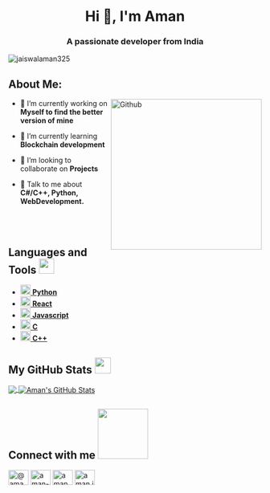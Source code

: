 <!-- ![MasterHead](https://1.bp.blogspot.com/-7A4WynwLsMw/XbBpCXG8fHI/AAAAAAAAMt4/uOa1bpLskYgrwGbllhSu2SDj_Mig8SXJQCLcBGAsYHQ/s1600/2000_600px.gif) -->

<!-- <div> -->
  <h1 align="center">Hi 👋, I'm Aman</h1>
<!-- </div> -->

<div><h3 align="center">A passionate developer from India</h3></div>

<div>
<p align="left"> <img src="https://komarev.com/ghpvc/?username=jaiswalaman325&label=Profile%20views&color=0e75b6&style=flat" alt="jaiswalaman325" /> </p>
<div>

  <h2 align="left">About Me:</h2>
<img width="300" align="right" alt="Github" margintop="0px" src="https://camo.githubusercontent.com/5ddf73ad3a205111cf8c686f687fc216c2946a75005718c8da5b837ad9de78c9/68747470733a2f2f7468756d62732e6766796361742e636f6d2f4576696c4e657874446576696c666973682d736d616c6c2e676966">
<!--   <img width="55%" align="right" alt="Github" src="https://raw.githubusercontent.com/onimur/.github/master/.resources/git-header.svg" /> -->

- 🔭 I’m currently working on **Myself to find the better version of mine**
  
- 🌱 I’m currently learning **Blockchain development**

- 👯 I’m looking to collaborate on **Projects**

- 💬 Talk to me about **C#/C++, Python, WebDevelopment.**
  <br><br><br><br>
  
<h2> Languages and Tools <img src = "https://media2.giphy.com/media/QssGEmpkyEOhBCb7e1/giphy.gif?cid=ecf05e47a0n3gi1bfqntqmob8g9aid1oyj2wr3ds3mg700bl&rid=giphy.gif" width = 30px></h2>
  
- <a href= 'https://github.com/pushprajjaiswal?tab=repositories&q=&type=&language=python&sort=' ><img width ='20px' src ='https://raw.githubusercontent.com/rahulbanerjee26/githubAboutMeGenerator/main/icons/python.svg'> **Python**</a>
- <a style="margin-right: 20px" href= 'https://github.com/pushprajjaiswal?tab=repositories&q=&type=&language=reactjs&sort=' > <img width ='20px' src ='https://raw.githubusercontent.com/rahulbanerjee26/githubAboutMeGenerator/main/icons/reactjs.svg'> **React**</a>
- <a style="margin-right: 20px" href= 'https://github.com/pushprajjaiswal?tab=repositories&q=&type=&language=javascript&sort=' > <img width ='20px' src ='https://raw.githubusercontent.com/rahulbanerjee26/githubAboutMeGenerator/main/icons/javascript.svg'> **Javascript**</a>
- <a style="margin-right: 20px" href= 'https://github.com/Pushprajjaiswal?tab=repositories&q=&type=&language=c&sort=' > <img width ='20px' src ='https://raw.githubusercontent.com/rahulbanerjee26/githubAboutMeGenerator/main/icons/c.svg'> **C** </a>
- <a style="margin-right: 20px" href= 'https://github.com/pushprajjaiswal?tab=repositories&q=&type=&language=cpp&sort=' > <img width ='20px' src ='https://raw.githubusercontent.com/rahulbanerjee26/githubAboutMeGenerator/main/icons/cpp.svg'> **C++**</a>
<!-- <p align="left"> 
  <a href="https://getbootstrap.com" target="_blank" rel="noreferrer"> <img src="https://raw.githubusercontent.com/devicons/devicon/master/icons/bootstrap/bootstrap-plain-wordmark.svg" alt="bootstrap" width="40" height="40"/></a>
  <b alt="bootstrap">Bootstrap</b>
  <br>
  <a href="https://www.cprogramming.com/" target="_blank" rel="noreferrer"> <img src="https://raw.githubusercontent.com/devicons/devicon/master/icons/c/c-original.svg" alt="c" width="40" height="40"/> </a>
  <br> 
  <a href="https://codeigniter.com" target="_blank" rel="noreferrer"> <img src="https://cdn.worldvectorlogo.com/logos/codeigniter.svg" alt="codeigniter" width="40" height="40"/> </a> 
  <br>
  <a href="https://www.w3schools.com/cpp/" target="_blank" rel="noreferrer"> <img src="https://raw.githubusercontent.com/devicons/devicon/master/icons/cplusplus/cplusplus-original.svg" alt="cplusplus" width="40" height="40"/> </a> 
  <br>
  <a href="https://www.w3schools.com/css/" target="_blank" rel="noreferrer"> <img src="https://raw.githubusercontent.com/devicons/devicon/master/icons/css3/css3-original-wordmark.svg" alt="css3" width="40" height="40"/> </a> 
  <br>
  <a href="https://www.w3.org/html/" target="_blank" rel="noreferrer"> <img src="https://raw.githubusercontent.com/devicons/devicon/master/icons/html5/html5-original-wordmark.svg" alt="html5" width="40" height="40"/> </a> 
  <br>
  <a href="https://developer.mozilla.org/en-US/docs/Web/JavaScript" target="_blank" rel="noreferrer"> <img src="https://raw.githubusercontent.com/devicons/devicon/master/icons/javascript/javascript-original.svg" alt="javascript" width="40" height="40"/> </a>
  <br> 
  <a href="https://www.mysql.com/" target="_blank" rel="noreferrer"> <img src="https://raw.githubusercontent.com/devicons/devicon/master/icons/mysql/mysql-original-wordmark.svg" alt="mysql" width="40" height="40"/> </a> 
  <br>
  <a href="https://www.photoshop.com/en" target="_blank" rel="noreferrer"> <img src="https://raw.githubusercontent.com/devicons/devicon/master/icons/photoshop/photoshop-line.svg" alt="photoshop" width="40" height="40"/> </a> 
  <br>
  <a href="https://www.php.net" target="_blank" rel="noreferrer"> <img src="https://raw.githubusercontent.com/devicons/devicon/master/icons/php/php-original.svg" alt="php" width="40" height="40"/> </a> 
  <br>
  <a href="https://www.python.org" target="_blank" rel="noreferrer"> <img src="https://raw.githubusercontent.com/devicons/devicon/master/icons/python/python-original.svg" alt="python" width="40" height="40"/> </a> 
  <br>
  <a href="https://unity.com/" target="_blank" rel="noreferrer"> <img src="https://www.vectorlogo.zone/logos/unity3d/unity3d-icon.svg" alt="unity" width="40" height="40"/> </a> 
  <br>
</p> -->

<h2> My GitHub Stats <img src='https://media1.giphy.com/media/du3J3cXyzhj75IOgvA/giphy.gif?cid=ecf05e47x2g034i9pzwtzzsd3xgg2w9nr94t4tflbbgo3008&rid=giphy.gif' width='32px'> </h2>
  <a href="https://github.com/jaiswalaman325">
  <img align="center" src="https://github-readme-stats.vercel.app/api/top-langs/?username=jaiswalaman325&theme=radical&hide=roff&langs_count=3" />
</a>
<a href="https://github.com/jaiswalaman325">
  <img align="center" src="https://github-readme-stats.vercel.app/api?username=jaiswalaman325&show_icons=true&line_height=27&count_private=true&theme=radical" alt="Aman's GitHub Stats" />
</a>
<br>
  
<h2> Connect with me <img src='https://raw.githubusercontent.com/ShahriarShafin/ShahriarShafin/main/Assets/handshake.gif' width="100px"> </h2>
  
  <p align="left">
<a href="https://twitter.com/@amanjaiswal20675386" target="blank"><img align="center" src="https://raw.githubusercontent.com/rahuldkjain/github-profile-readme-generator/master/src/images/icons/Social/twitter.svg" alt="@amanjaiswal20675386" height="30" width="40" /></a>
<a href="https://linkedin.com/in/aman-jaiswal-42b62316b" target="blank"><img align="center" src="https://raw.githubusercontent.com/rahuldkjain/github-profile-readme-generator/master/src/images/icons/Social/linked-in-alt.svg" alt="aman-jaiswal-42b62316b" height="30" width="40" /></a>
<a href="https://fb.com/aman jaiswal" target="blank"><img align="center" src="https://raw.githubusercontent.com/rahuldkjain/github-profile-readme-generator/master/src/images/icons/Social/facebook.svg" alt="aman jaiswal" height="30" width="40" /></a>
<a href="https://instagram.com/aman.jai_2000" target="blank"><img align="center" src="https://raw.githubusercontent.com/rahuldkjain/github-profile-readme-generator/master/src/images/icons/Social/instagram.svg" alt="aman.jai_2000" height="30" width="40" /></a>
</p>

<!-- <p><img align="center" src="https://github-readme-streak-stats.herokuapp.com/?user=jaiswalaman325&" alt="jaiswalaman325" /></p> -->
